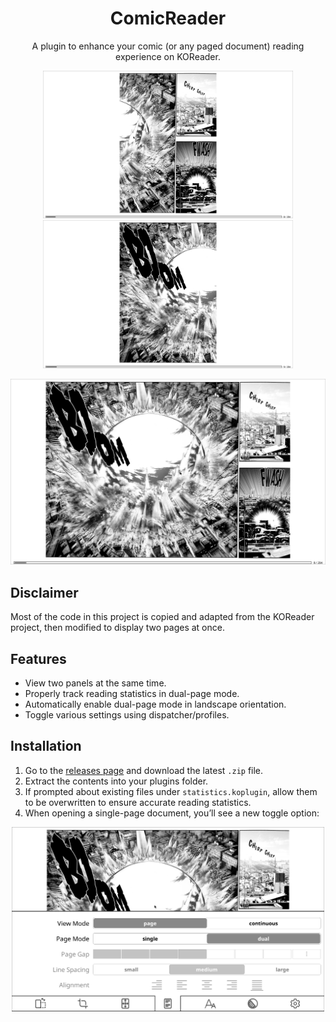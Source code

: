 <div align="center">

# ComicReader

A plugin to enhance your comic (or any paged document) reading experience on
KOReader.

</div>

<div align="center">
  <img src="./docs/screenshots/page1.png" width="400"/>
  <img src="./docs/screenshots/page2.png" width="400"/>
</div>

![](./docs/screenshots/combined-1-2.png)

## Disclaimer

Most of the code in this project is copied and adapted from the KOReader project,
then modified to display two pages at once.

## Features

- View two panels at the same time.
- Properly track reading statistics in dual-page mode.
- Automatically enable dual-page mode in landscape orientation.
- Toggle various settings using dispatcher/profiles.

## Installation

1. Go to the [releases page](https://github.com/OGKevin/comicreader.koplugin/releases/latest)
   and download the latest `.zip` file.
2. Extract the contents into your plugins folder.
3. If prompted about existing files under `statistics.koplugin`,
   allow them to be overwritten to ensure accurate reading statistics.
4. When opening a single-page document, you’ll see a new toggle option:

<div align="center">
   <img src="./docs/screenshots/menu-toggle.png" width="500"/>
</div>

